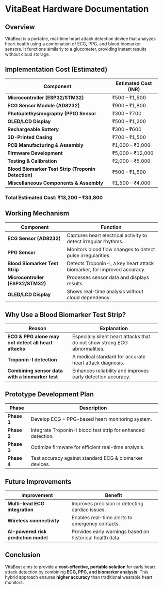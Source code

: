 # VitaBeat Hardware Documentation

## Overview

VitaBeat is a portable, real-time heart attack detection device that analyzes heart health using a combination of ECG, PPG, and blood biomarker sensors. It functions similarly to a glucometer, providing instant results without cloud storage.

## Implementation Cost (Estimated)

| Component                                 | Estimated Cost (INR)  |
|-------------------------------------------|-----------------------|
| **Microcontroller (ESP32/STM32)**         | ₹500 – ₹1,500        |
| **ECG Sensor Module (AD8232)**            | ₹900 – ₹1,800        |
| **Photoplethysmography (PPG) Sensor**     | ₹300 – ₹700         |
| **OLED/LCD Display**                      | ₹500 – ₹1,200       |
| **Rechargeable Battery**                  | ₹300 – ₹600         |
| **3D-Printed Casing**                     | ₹700 – ₹1,500       |
| **PCB Manufacturing & Assembly**          | ₹1,000 – ₹3,000     |
| **Firmware Development**                  | ₹5,000 – ₹12,000    |
| **Testing & Calibration**                 | ₹2,000 – ₹5,000     |
| **Blood Biomarker Test Strip (Troponin Detection)** | ₹500 – ₹1,500 |
| **Miscellaneous Components & Assembly**   | ₹1,500 – ₹4,000     |

### **Total Estimated Cost:** ₹13,200 – ₹33,800


## Working Mechanism

| Component                              | Function |
|----------------------------------------|------------------------------------------------|
| **ECG Sensor (AD8232)**                | Captures heart electrical activity to detect irregular rhythms. |
| **PPG Sensor**                         | Monitors blood flow changes to detect pulse irregularities. |
| **Blood Biomarker Test Strip**         | Detects Troponin-I, a key heart attack biomarker, for improved accuracy. |
| **Microcontroller (ESP32/STM32)**      | Processes sensor data and displays results. |
| **OLED/LCD Display**                   | Shows real-time analysis without cloud dependency. |

## Why Use a Blood Biomarker Test Strip?

| Reason | Explanation |
|--------------------|----------------------------------------------------------------|
| **ECG & PPG alone may not detect all heart attacks** | Especially silent heart attacks that do not show strong ECG abnormalities. |
| **Troponin-I detection** | A medical standard for accurate heart attack diagnosis. |
| **Combining sensor data with a biomarker test** | Enhances reliability and improves early detection accuracy. |

## Prototype Development Plan

| Phase  | Description |
|--------|----------------------------------------------|
| **Phase 1** | Develop ECG + PPG-based heart monitoring system. |
| **Phase 2** | Integrate Troponin-I blood test strip for enhanced detection. |
| **Phase 3** | Optimize firmware for efficient real-time analysis. |
| **Phase 4** | Test accuracy against standard ECG & biomarker devices. |

## Future Improvements

| Improvement | Benefit |
|-------------------------|------------------------------------------------------------|
| **Multi-lead ECG integration** | Improves precision in detecting cardiac issues. |
| **Wireless connectivity** | Enables real-time alerts to emergency contacts. |
| **AI-powered risk prediction model** | Provides early warnings based on historical health data. |

## Conclusion

VitaBeat aims to provide a **cost-effective, portable solution** for early heart attack detection by combining **ECG, PPG, and biomarker analysis**. This hybrid approach ensures **higher accuracy** than traditional wearable heart monitors.  
